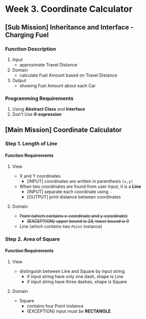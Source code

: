 # Week 3. Coordinate Calculator

## [Sub Mission] Inheritance and Interface - Charging Fuel

### Function Description
1. Input
    - approximate Travel Distance
2. Domain
    - calculate Fuel Amount based on Travel Distance
3. Output
    - showing Fuel Amount about each Car

### Programming Requirements
1. Using **Abstract Class** and **Interface**
2. Don't Use **if-expression**

## [Main Mission] Coordinate Calculator
### Step 1. Length of Line
#### Function Requirements
1. View
    - X and Y coordinates
        - [INPUT] coordinates are written in parenthesis ``(x,y)``
    - When two coordinates are found from user input, it is a **Line**
        - [INPUT] separate each coordinate using ``-``
        - [OUTPUT] print distance between coordinates

2. Domain
    - ~~Point (which contains x-coordinate and y-coordinate)~~
        - ~~{EXCEPTION} upper bound is 24, lower bound is 0~~
    - Line (which contains two ``Point`` instance)

### Step 2. Area of Square
#### Function Requirements
1. View
    - distinguish between Line and Square by input string
        - if input string have only one dash, shape is Line
        - if input string have three dashes, shape is Square

2. Domain
    - Square
        - contains four Point instance
        - {EXCEPTION} input *must be* **RECTANGLE**